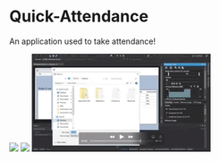 # Quick-Attendance
An application used to take attendance!

![](one.gif)
![](two.gif)
![](three.gif)
